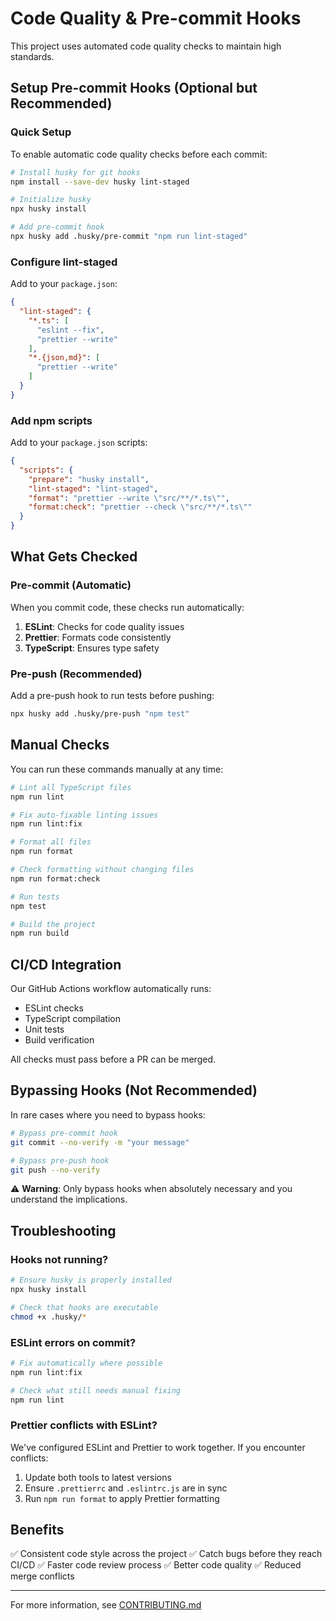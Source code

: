 # Code Quality & Pre-commit Hooks

This project uses automated code quality checks to maintain high standards.

## Setup Pre-commit Hooks (Optional but Recommended)

### Quick Setup

To enable automatic code quality checks before each commit:

```bash
# Install husky for git hooks
npm install --save-dev husky lint-staged

# Initialize husky
npx husky install

# Add pre-commit hook
npx husky add .husky/pre-commit "npm run lint-staged"
```

### Configure lint-staged

Add to your `package.json`:

```json
{
  "lint-staged": {
    "*.ts": [
      "eslint --fix",
      "prettier --write"
    ],
    "*.{json,md}": [
      "prettier --write"
    ]
  }
}
```

### Add npm scripts

Add to your `package.json` scripts:

```json
{
  "scripts": {
    "prepare": "husky install",
    "lint-staged": "lint-staged",
    "format": "prettier --write \"src/**/*.ts\"",
    "format:check": "prettier --check \"src/**/*.ts\""
  }
}
```

## What Gets Checked

### Pre-commit (Automatic)

When you commit code, these checks run automatically:

1. **ESLint**: Checks for code quality issues
2. **Prettier**: Formats code consistently
3. **TypeScript**: Ensures type safety

### Pre-push (Recommended)

Add a pre-push hook to run tests before pushing:

```bash
npx husky add .husky/pre-push "npm test"
```

## Manual Checks

You can run these commands manually at any time:

```bash
# Lint all TypeScript files
npm run lint

# Fix auto-fixable linting issues
npm run lint:fix

# Format all files
npm run format

# Check formatting without changing files
npm run format:check

# Run tests
npm test

# Build the project
npm run build
```

## CI/CD Integration

Our GitHub Actions workflow automatically runs:

- ESLint checks
- TypeScript compilation
- Unit tests
- Build verification

All checks must pass before a PR can be merged.

## Bypassing Hooks (Not Recommended)

In rare cases where you need to bypass hooks:

```bash
# Bypass pre-commit hook
git commit --no-verify -m "your message"

# Bypass pre-push hook
git push --no-verify
```

⚠️ **Warning**: Only bypass hooks when absolutely necessary and you understand the implications.

## Troubleshooting

### Hooks not running?

```bash
# Ensure husky is properly installed
npx husky install

# Check that hooks are executable
chmod +x .husky/*
```

### ESLint errors on commit?

```bash
# Fix automatically where possible
npm run lint:fix

# Check what still needs manual fixing
npm run lint
```

### Prettier conflicts with ESLint?

We've configured ESLint and Prettier to work together. If you encounter conflicts:

1. Update both tools to latest versions
2. Ensure `.prettierrc` and `.eslintrc.js` are in sync
3. Run `npm run format` to apply Prettier formatting

## Benefits

✅ Consistent code style across the project
✅ Catch bugs before they reach CI/CD
✅ Faster code review process
✅ Better code quality
✅ Reduced merge conflicts

---

For more information, see [CONTRIBUTING.md](./CONTRIBUTING.md)
